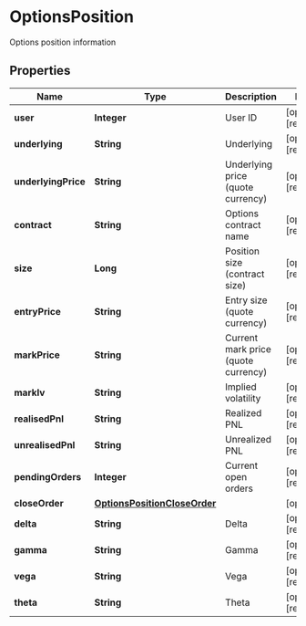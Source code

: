 
# OptionsPosition

Options position information

## Properties

Name | Type | Description | Notes
------------ | ------------- | ------------- | -------------
**user** | **Integer** | User ID |  [optional] [readonly]
**underlying** | **String** | Underlying |  [optional] [readonly]
**underlyingPrice** | **String** | Underlying price (quote currency) |  [optional] [readonly]
**contract** | **String** | Options contract name |  [optional] [readonly]
**size** | **Long** | Position size (contract size) |  [optional] [readonly]
**entryPrice** | **String** | Entry size (quote currency) |  [optional] [readonly]
**markPrice** | **String** | Current mark price (quote currency) |  [optional] [readonly]
**markIv** | **String** | Implied volatility |  [optional] [readonly]
**realisedPnl** | **String** | Realized PNL |  [optional] [readonly]
**unrealisedPnl** | **String** | Unrealized PNL |  [optional] [readonly]
**pendingOrders** | **Integer** | Current open orders |  [optional] [readonly]
**closeOrder** | [**OptionsPositionCloseOrder**](OptionsPositionCloseOrder.md) |  |  [optional]
**delta** | **String** | Delta |  [optional] [readonly]
**gamma** | **String** | Gamma |  [optional] [readonly]
**vega** | **String** | Vega |  [optional] [readonly]
**theta** | **String** | Theta |  [optional] [readonly]

